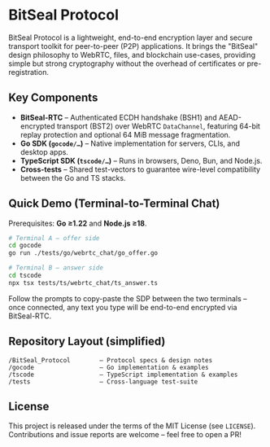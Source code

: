 # BitSeal Protocol

BitSeal Protocol is a lightweight, end-to-end encryption layer and secure transport toolkit for peer-to-peer (P2P) applications.  It brings the "BitSeal" design philosophy to WebRTC, files, and blockchain use-cases, providing simple but strong cryptography without the overhead of certificates or pre-registration.

## Key Components

* **BitSeal-RTC** – Authenticated ECDH handshake (BSH1) and AEAD-encrypted transport (BST2) over WebRTC `DataChannel`, featuring 64-bit replay protection and optional 64 MiB message fragmentation.
* **Go SDK (`gocode/…`)** – Native implementation for servers, CLIs, and desktop apps.
* **TypeScript SDK (`tscode/…`)** – Runs in browsers, Deno, Bun, and Node.js.
* **Cross-tests** – Shared test-vectors to guarantee wire-level compatibility between the Go and TS stacks.

## Quick Demo (Terminal-to-Terminal Chat)

Prerequisites: **Go ≥1.22** and **Node.js ≥18**.

```bash
# Terminal A – offer side
cd gocode
go run ./tests/go/webrtc_chat/go_offer.go
```

```bash
# Terminal B – answer side
cd tscode
npx tsx tests/ts/webrtc_chat/ts_answer.ts
```

Follow the prompts to copy-paste the SDP between the two terminals – once connected, any text you type will be end-to-end encrypted via BitSeal-RTC.

## Repository Layout (simplified)

```
/BitSeal_Protocol        – Protocol specs & design notes
/gocode                  – Go implementation & examples
/tscode                  – TypeScript implementation & examples
/tests                   – Cross-language test-suite
```

## License

This project is released under the terms of the MIT License (see `LICENSE`).  Contributions and issue reports are welcome – feel free to open a PR!
